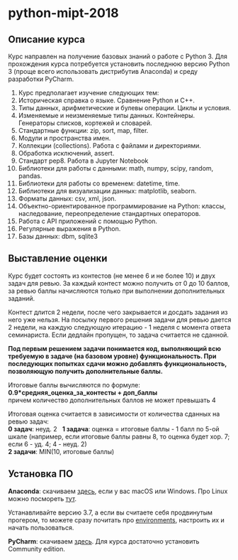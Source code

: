 # python-mipt-2018
## Описание курса
Курс направлен на получение базовых знаний о работе с Python 3. Для прохождения курса потребуется установить последнюю версию Python 3 (проще всего использовать дистрибутив Anaconda) и среду разработки PyCharm.

 1. Курс предполагает изучение следующих тем:
 2. Историческая справка о языке. Сравнение Python и C++.
 3. Типы данных, арифметические и булевы операции. Циклы и условия.
 4. Изменяемые и неизменяемые типы данных. Контейнеры. Генераторы списков, кортежей и словарей.
 5. Стандартные функции: zip, sort, map, filter.
 6. Модули и пространства имен.
 7. Коллекции (collections). Работа с файлами и директориями.
 8. Обработка исключений, assert.
 9. Стандарт pep8. Работа в Jupyter Notebook
 10. Библиотеки для работы с данными: math, numpy, scipy, random, pandas.
 11. Библиотеки для работы со временем: datetime, time.
 12. Библиотеки для визуализации данных: matplotlib, seaborn.
 13. Форматы данных: csv, xml, json.
 14. Объектно-ориентированное программирование на Python: классы, наследование, переопределение стандартных операторов.
 15. Работа с API приложений с помощью Python.
 16. Регулярные выражения в Python.
 17. Базы данных: dbm, sqlite3

## Выставление оценки
Курс будет состоять из контестов (не менее 6 и не более 10) и двух задач для ревью. За каждый контест можно получить от 0 до 10 баллов, за ревью баллы начисляются только при выполнении дополнительных заданий.

Контест длится 2 недели, после чего закрывается и досдать задания из него уже нельзя. На посылку первого решения задачи для ревью дается 2 недели, на каждую следующую итерацию - 1 неделя с момента ответа семинариста. Если дедлайн пропущен, то задача считается не сданной.

**Под первым решением задачи понимается код, выполняющий всю требуемую в задаче (на базовом уровне) функциональность. При последующих попытках сдачи можно добавлять функциональность, позволяющую получить дополнительные баллы.**

Итоговые баллы вычисляются по формуле:     
**0.9*средняя_оценка_за_контесты + доп_баллы**    
причем количество дополнительных баллов не может превышать 4

Итоговая оценка считается в зависимости от количества сданных на ревью задач:     
**0 задач**: неуд. 2   
**1 задача**: оценка = итоговые баллы - 1 балл по 5-ой шкале (например, если итоговые баллы равны 8, то оценка будет хор. 7; если 6 - уд. 4; 4 - неуд. 2)    
**2 задачи**: MIN(10, итоговые баллы)

## Установка ПО
**Anaconda**: скачиваем [здесь](https://anaconda.org), если у вас macOS или Windows. Про Linux можно посмореть [тут](https://conda.io/docs/user-guide/install/linux.html).

Устанавливайте версию 3.7, а если вы считаете себя продвинутым прогером, то можете сразу почитать про [environments](https://conda.io/docs/user-guide/tasks/manage-environments.html), настроить их и начать пользоваться.

**PyCharm**: скачиваем [здесь](https://www.jetbrains.com/pycharm/). Для курса достаточно установить Community edition.
